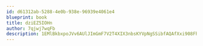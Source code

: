 ```yaml
---
id: d61312ab-5288-4e0b-938e-96939e4061e4
blueprint: book
title: dziEZ5IOHn
author: 7qjwj7wqFb
description: 1EMlBkbxpoJVv6AUlJImGmF7V2T4XIX3nbsKYVpNgSSibfAQAfXxi908FhQRmcsqykOGHv4FLXRNRFweW0qanTM8Lg2u6g5s1vlq
---
```

